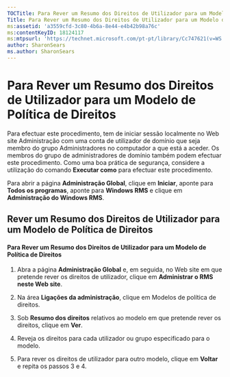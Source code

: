```yaml
---
TOCTitle: Para Rever um Resumo dos Direitos de Utilizador para um Modelo de Política de Direitos
Title: Para Rever um Resumo dos Direitos de Utilizador para um Modelo de Política de Direitos
ms:assetid: 'a3559cfd-3c80-4b6a-8e44-e4b42b98a76c'
ms:contentKeyID: 18124117
ms:mtpsurl: 'https://technet.microsoft.com/pt-pt/library/Cc747621(v=WS.10)'
author: SharonSears
ms.author: SharonSears
---
```


Para Rever um Resumo dos Direitos de Utilizador para um Modelo de Política de Direitos
======================================================================================

Para efectuar este procedimento, tem de iniciar sessão localmente no Web site Administração com uma conta de utilizador de domínio que seja membro do grupo Administradores no computador a que está a aceder. Os membros do grupo de administradores de domínio também podem efectuar este procedimento. Como uma boa prática de segurança, considere a utilização do comando **Executar como** para efectuar este procedimento.

Para abrir a página **Administração Global**, clique em **Iniciar**, aponte para **Todos os programas**, aponte para **Windows RMS** e clique em **Administração do Windows RMS**.

Rever um Resumo dos Direitos de Utilizador para um Modelo de Política de Direitos
---------------------------------------------------------------------------------

#### Para Rever um Resumo dos Direitos de Utilizador para um Modelo de Política de Direitos

1.  Abra a página **Administração Global** e, em seguida, no Web site em que pretende rever os direitos de utilizador, clique em **Administrar o RMS neste Web site**.

2.  Na área **Ligações da administração**, clique em Modelos de política de direitos.

3.  Sob **Resumo dos direitos** relativos ao modelo em que pretende rever os direitos, clique em **Ver**.

4.  Reveja os direitos para cada utilizador ou grupo especificado para o modelo.

5.  Para rever os direitos de utilizador para outro modelo, clique em **Voltar** e repita os passos 3 e 4.
